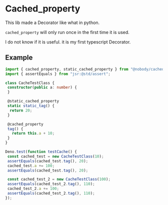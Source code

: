 # Cached_property

This lib made a Decorator like what in python.

`cached_property` will only run once in the first time it is used.

I do not know if it is useful. it is my first typescript Decorator.

## Example

```ts
import { cached_property, static_cached_property } from "@nobody/cached_property";
import { assertEquals } from "jsr:@std/assert";

class CacheTestClass {
 constructor(public a: number) {
 }

 @static_cached_property
 static static_tag() {
  return 20;
 }

 @cached_property
 tag() {
   return this.a + 10;
 }
}

Deno.test(function testCache() {
 const cached_test = new CacheTestClass(10);
 assertEquals(cached_test.tag(), 20);
 cached_test.a += 100;
 assertEquals(cached_test.tag(), 20);

 const cached_test_2 = new CacheTestClass(100);
 assertEquals(cached_test_2.tag(), 110);
 cached_test_2.a += 100;
 assertEquals(cached_test_2.tag(), 110);
});
```
